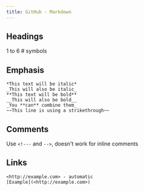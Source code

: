 ```yaml
---
title: GitHub - Markdown
---
```


## Headings

1 to 6 # symbols

## Emphasis

```
*This text will be italic*
_This will also be italic_
**This text will be bold**
__This will also be bold__
_You **can** combine them_
~~This line is using a strikethrough~~
```

## Comments

Use `<!---` and `-->`, doesn't work for inline comments

## Links

```
<http://example.com> - automatic
[Example](<http://example.com>)
```

